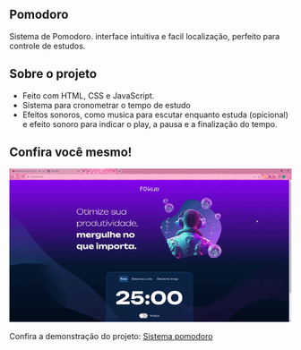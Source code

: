 ## Pomodoro

Sistema de Pomodoro. interface intuitiva e facil localização, perfeito para controle de estudos.

## Sobre o projeto

- Feito com HTML, CSS e JavaScript.
- Sistema para cronometrar o tempo de estudo
- Efeitos sonoros, como musica para escutar enquanto estuda (opicional) e efeito sonoro para indicar o play, a pausa e a finalização do tempo.

## Confira você mesmo!

<img src="https://github.com/Thais-DN/Fokus/blob/master/Tela.gif" alt="VideoTela">

Confira a demonstração do projeto: [Sistema pomodoro](https://fokus-jet-three.vercel.app/)

